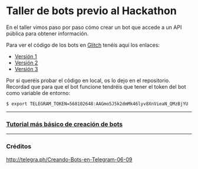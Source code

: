 # Taller de bots previo al Hackathon

En el taller vimos paso por paso cómo crear un bot que accede a un API pública para obtener información.

Para ver el código de los bots en [Glitch](https://glitch.com/) tenéis aquí los enlaces:
- [Versión 1](https://glitch.com/edit/#!/pokemon-telegram-bot-v1)
- [Versión 2](https://glitch.com/edit/#!/pokemon-telegram-bot-v2)
- [Versión 3](https://glitch.com/edit/#!/pokemon-telegram-bot-v3)

Por si queréis probar el código en local, os lo dejo en el repositorio. Recordad que para que el bot funcione tendréis que tener el token del bot como variable de entorno:
```{bash}
$ export TELEGRAM_TOKEN=568102648:AAGmo5J5k2dmMk46lyv8XnVieaN_QMzBjYU
```
---

### [Tutorial más básico de creación de bots](http://codigodiario.me/alguien-dijo-bots-telegram/)

---

### Créditos
http://telegra.ph/Creando-Bots-en-Telegram-06-09
